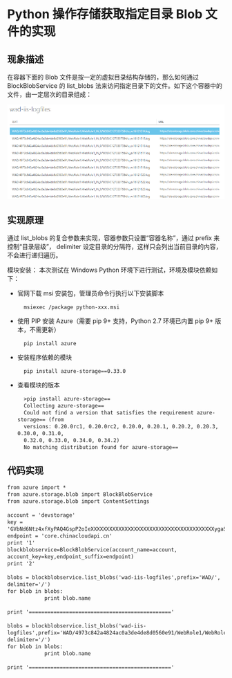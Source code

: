 <properties
    pageTitle="Python 操作存储获取指定目录 Blob 文件的实现"
    description="如何使用 Python 操作存储获取指定目录 Blob 文件"
    service=""
    resource=""
    authors="Chen Rui"
    displayOrder=""
    selfHelpType=""
    supportTopicIds=""
    productPesIds=""
    resourceTags="Storage Blob, Python"
    cloudEnvironments="MoonCake" />
<tags
    ms.service="storage-aog"
    ms.date=""
    wacn.date="05/25/2017" />

# Python 操作存储获取指定目录 Blob 文件的实现

## 现象描述

在容器下面的 Blob 文件是按一定的虚拟目录结构存储的，那么如何通过 BlockBlobService 的 list_blobs 法来访问指定目录下的文件。如下这个容器中的文件，由一定层次的目录组成：

![portal](./media/aog-storage-howto-get-specified-blob-with-python/portal.png)

## 实现原理

通过 list_blobs 的复合参数来实现，容器参数只设置“容器名称”，通过 prefix 来控制“目录层级”， delimiter 设定目录的分隔符，这样只会列出当前目录的内容，不会进行递归遍历。

模块安装：
本次测试在 Windows Python 环境下进行测试，环境及模块依赖如下：

- 官网下载 msi 安装包，管理员命令行执行以下安装脚本

        msiexec /package python-xxx.msi

- 使用 PIP 安装 Azure（需要 pip 9+ 支持，Python 2.7 环境已内置 pip 9+ 版本，不需更新）

        pip install azure

- 安装程序依赖的模块

        pip install azure-storage==0.33.0

- 查看模块的版本

        >pip install azure-storage==
        Collecting azure-storage==
        Could not find a version that satisfies the requirement azure-storage== (from
        versions: 0.20.0rc1, 0.20.0rc2, 0.20.0, 0.20.1, 0.20.2, 0.20.3, 0.30.0, 0.31.0,
        0.32.0, 0.33.0, 0.34.0, 0.34.2)
        No matching distribution found for azure-storage==

## 代码实现

    from azure import *
    from azure.storage.blob import BlockBlobService
    from azure.storage.blob import ContentSettings

    account = 'devstorage'
    key = 'GVbNd6Ntz4xfXyPAQ4GspP2oIeXXXXXXXXXXXXXXXXXXXXXXXXXXXXXXXXXXXXXXXXygaS2u+Yg=='
    endpoint = 'core.chinacloudapi.cn'
    print '1'
    blockblobservice=BlockBlobService(account_name=account, account_key=key,endpoint_suffix=endpoint)
    print '2'

    blobs = blockblobservice.list_blobs('wad-iis-logfiles',prefix='WAD/', delimiter='/')
    for blob in blobs:
                print blob.name

    print '=============================================='

    blobs = blockblobservice.list_blobs('wad-iis-logfiles',prefix='WAD/4973c842a4824ac0a3de4de8d0560e91/WebRole1/WebRole1_IN_0/W3SVC1273337584/', delimiter='/')
    for blob in blobs:
                print blob.name

    print '=============================================='
